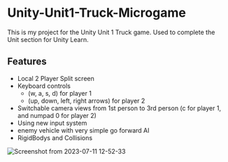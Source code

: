 # Unity-Unit1-Truck-Microgame

This is my project for the Unity Unit 1 Truck game. Used to complete the Unit section for Unity Learn.

## Features

- Local 2 Player Split screen
- Keyboard controls
  - (w, a, s, d) for player 1
  - (up, down, left, right arrows) for player 2
- Switchable camera views from 1st person to 3rd person (c for player 1, and numpad 0 for player 2)
- Using new input system
- enemy vehicle with very simple go forward AI
- RigidBodys and Collisions

  
![Screenshot from 2023-07-11 12-52-33](https://github.com/Coryf65/Unity-Unit1-Truck-Microgame/assets/20805058/d957957c-c06a-45d5-8950-d1cbd0eae60a)
